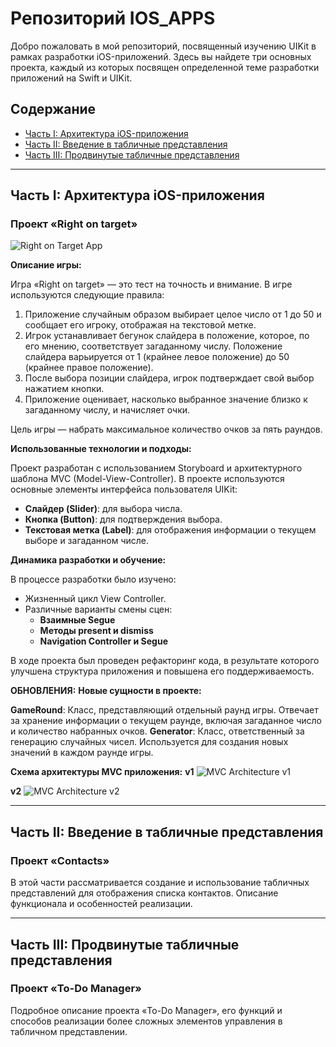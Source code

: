 # Репозиторий IOS_APPS

Добро пожаловать в мой репозиторий, посвященный изучению UIKit в рамках разработки iOS-приложений. Здесь вы найдете три основных проекта, каждый из которых посвящен определенной теме разработки приложений на Swift и UIKit.

## Содержание
- [Часть I: Архитектура iOS-приложения](#часть-i-архитектура-ios-приложения)
- [Часть II: Введение в табличные представления](#часть-ii-введение-в-табличные-представления)
- [Часть III: Продвинутые табличные представления](#часть-iii-продвинутые-табличные-представления)

---

## Часть I: Архитектура iOS-приложения
### Проект «Right on target»
![Right on Target App](https://github.com/nectorprog/IOS_apps/assets/109895680/35060b3d-fa2a-4163-a844-ca3652ad49e1)

**Описание игры:**

Игра «Right on target» — это тест на точность и внимание. В игре используются следующие правила:
1. Приложение случайным образом выбирает целое число от 1 до 50 и сообщает его игроку, отображая на текстовой метке.
2. Игрок устанавливает бегунок слайдера в положение, которое, по его мнению, соответствует загаданному числу. Положение слайдера варьируется от 1 (крайнее левое положение) до 50 (крайнее правое положение).
3. После выбора позиции слайдера, игрок подтверждает свой выбор нажатием кнопки.
4. Приложение оценивает, насколько выбранное значение близко к загаданному числу, и начисляет очки.

Цель игры — набрать максимальное количество очков за пять раундов.

**Использованные технологии и подходы:**

Проект разработан с использованием Storyboard и архитектурного шаблона MVC (Model-View-Controller). В проекте используются основные элементы интерфейса пользователя UIKit:
- **Слайдер (Slider)**: для выбора числа.
- **Кнопка (Button)**: для подтверждения выбора.
- **Текстовая метка (Label)**: для отображения информации о текущем выборе и загаданном числе.

**Динамика разработки и обучение:**

В процессе разработки было изучено:
- Жизненный цикл View Controller.
- Различные варианты смены сцен:
  - **Взаимные Segue**
  - **Методы present и dismiss**
  - **Navigation Controller и Segue**

В ходе проекта был проведен рефакторинг кода, в результате которого улучшена структура приложения и повышена его поддерживаемость.

**ОБНОВЛЕНИЯ:**
**Новые сущности в проекте:**

**GameRound**: Класс, представляющий отдельный раунд игры. Отвечает за хранение информации о текущем раунде, включая загаданное число и количество набранных очков.
**Generator**: Класс, ответственный за генерацию случайных чисел. Используется для создания новых значений в каждом раунде игры.


**Схема архитектуры MVC приложения:**
**v1**
![MVC Architecture v1](https://github.com/nectorprog/IOS_apps/assets/109895680/3bd9544a-49f3-4809-9c9c-edeed5adfa76)

**v2**
![MVC Architecture v2](https://github.com/nectorprog/IOS_apps/assets/109895680/fa4951d4-e8cf-4238-b7dc-dd87c5a14c4b)

---

## Часть II: Введение в табличные представления
### Проект «Contacts»
В этой части рассматривается создание и использование табличных представлений для отображения списка контактов. Описание функционала и особенностей реализации.

---

## Часть III: Продвинутые табличные представления
### Проект «To-Do Manager»
Подробное описание проекта «To-Do Manager», его функций и способов реализации более сложных элементов управления в табличном представлении.
